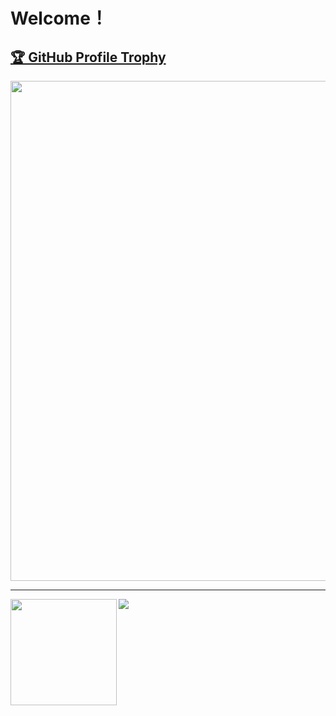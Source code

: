 # Welcome！

<a href="https://github.com/ryo-ma/github-profile-trophy"><h2>🏆 GitHub Profile Trophy</h2></a>
<a href="https://github.com/ryo-ma/github-profile-trophy">
  <img width=800 src="https://github-profile-trophy.vercel.app/?username=Unbiseptium&column=7&theme=flat&no-frame=true"/>
</a>

---

<div>
  <img height="170" align="left" src="https://github-readme-stats.vercel.app/api?username=Unbiseptium&count_private=true&include_all_commits=true" />
  <img src="https://github-readme-stats.vercel.app/api/top-langs/?username=Unbiseptium&layout=compact" />
</div>